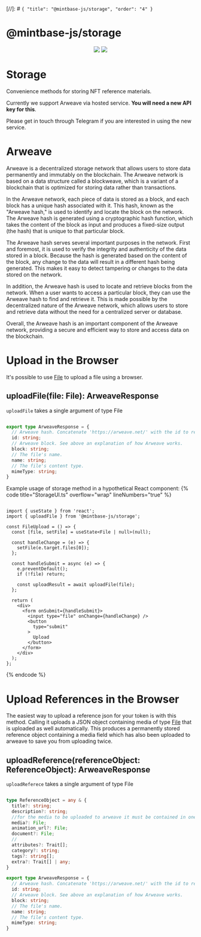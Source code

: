 [//]: # `{ "title": "@mintbase-js/storage", "order": "4" }`

# @mintbase-js/storage

<p align="center">
<img src='https://img.shields.io/npm/dw/@mintbase-js/storage' />
<img src='https://img.shields.io/bundlephobia/min/@mintbase-js/storage'>
</p>

# Storage

Convenience methods for storing NFT reference materials.

Currently we support Arweave via hosted service. **You will need a new API key for this**.

Please get in touch through Telegram if you are interested in using the new service.

# Arweave

Arweave is a decentralized storage network that allows users to store data permanently and immutably on the blockchain. The Arweave network is based on a data structure called a blockweave, which is a variant of a blockchain that is optimized for storing data rather than transactions.

In the Arweave network, each piece of data is stored as a block, and each block has a unique hash associated with it. This hash, known as the "Arweave hash," is used to identify and locate the block on the network. The Arweave hash is generated using a cryptographic hash function, which takes the content of the block as input and produces a fixed-size output (the hash) that is unique to that particular block.

The Arweave hash serves several important purposes in the network. First and foremost, it is used to verify the integrity and authenticity of the data stored in a block. Because the hash is generated based on the content of the block, any change to the data will result in a different hash being generated. This makes it easy to detect tampering or changes to the data stored on the network.

In addition, the Arweave hash is used to locate and retrieve blocks from the network. When a user wants to access a particular block, they can use the Arweave hash to find and retrieve it. This is made possible by the decentralized nature of the Arweave network, which allows users to store and retrieve data without the need for a centralized server or database.

Overall, the Arweave hash is an important component of the Arweave network, providing a secure and efficient way to store and access data on the blockchain.

# Upload in the Browser

It's possible to use [File](https://developer.mozilla.org/en-US/docs/Web/API/File) to upload a file using a browser.
## uploadFile(file: File): ArweaveResponse

`uploadFile` takes a single argument of type File

```typescript

export type ArweaveResponse = {
  // Arweave hash. Concatenate 'https://arweave.net/' with the id to retrieve the file. See above an explanation of how Arweave works.
  id: string;
  // Arweave block. See above an explanation of how Arweave works.
  block: string;
  // The file's name.
  name: string;
  // The file's content type.
  mimeType: string;
}

```


Example usage of storage method in a hypothetical React component:
{% code title="StorageUI.ts" overflow="wrap" lineNumbers="true" %}

```tsx

import { useState } from 'react';
import { uploadFile } from '@mintbase-js/storage';

const FileUpload = () => {
  const [file, setFile] = useState<File | null>(null);

  const handleChange = (e) => {
    setFile(e.target.files[0]);
  };

  const handleSubmit = async (e) => {
    e.preventDefault();
    if (!file) return;

    const uploadResult = await uploadFile(file);
  };

  return (
    <div>
      <form onSubmit={handleSubmit}>
        <input type="file" onChange={handleChange} />
        <button
          type="submit"
        >
          Upload
        </button>
      </form>
    </div>
  );
};

```
{% endcode %}


# Upload References in the Browser

The easiest way to upload a reference json for your token is with this method.
Calling it uploads a JSON object containing media of type [File](https://developer.mozilla.org/en-US/docs/Web/API/File) that is uploaded as well automatically.
This produces a permanently stored reference object containing a media field which has also been uploaded to arweave to save you from uploading twice.
## uploadReference(referenceObject: ReferenceObject): ArweaveResponse

`uploadReferece` takes a single argument of type File

```typescript

type ReferenceObject = any & {
  title?: string;
  description?: string;
  //for the media to be uploaded to arweave it must be contained in one of these 3 fields
  media?: File;
  animation_url?: File;
  document?: File;
  //
  attributes?: Trait[];
  category?: string;
  tags?: string[];
  extra?: Trait[] | any;
}

export type ArweaveResponse = {
  // Arweave hash. Concatenate 'https://arweave.net/' with the id to retrieve the file. See above an explanation of how Arweave works.
  id: string;
  // Arweave block. See above an explanation of how Arweave works.
  block: string;
  // The file's name.
  name: string;
  // The file's content type.
  mimeType: string;
}

```